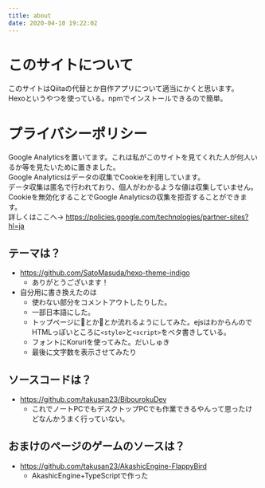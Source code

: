 ```yaml
---
title: about
date: 2020-04-10 19:22:02
---
```

# このサイトについて
このサイトはQiitaの代替とか自作アプリについて適当にかくと思います。  
Hexoというやつを使っている。npmでインストールできるので簡単。

# プライバシーポリシー
Google Analyticsを置いてます。これは私がこのサイトを見てくれた人が何人いるか等を見たいために置きました。  
Google Analyticsはデータの収集でCookieを利用しています。  
データ収集は匿名で行われており、個人がわかるような値は収集していません。  
Cookieを無効化することでGoogle Analyticsの収集を拒否することができます。  
詳しくはここへ→ https://policies.google.com/technologies/partner-sites?hl=ja

## テーマは？
- https://github.com/SatoMasuda/hexo-theme-indigo
    - ありがとうございます！
- 自分用に書き換えたのは
    - 使わない部分をコメントアウトしたりした。
    - 一部日本語にした。
    - トップページに🍣とか🥳とか流れるようにしてみた。ejsはわからんのでHTMLっぽいところに`<style>`と`<script>`をベタ書きしている。
    - フォントにKoruriを使ってみた。だいしゅき
    - 最後に文字数を表示させてみたり

## ソースコードは？
- https://github.com/takusan23/BibourokuDev
    - これでノートPCでもデスクトップPCでも作業できるやんって思ったけどなんかうまく行っていない。

## おまけのページのゲームのソースは？
- https://github.com/takusan23/AkashicEngine-FlappyBird
    - AkashicEngine+TypeScriptで作った